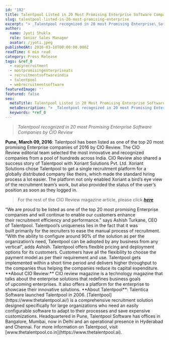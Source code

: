 ```yaml
---
id: '192'
title: Talentpool Listed in 20 Most Promising Enterprise Software Companies
slug: talentpool-listed-in-20-most-promising-enterprise
excerpt: "> _Talentpool recognized in 20 most Promising Enterprise\_Software Companies by CIO Review_\n\n**Pune,\_March 09, 2016**: Talentpool has been listed as one of the top\_20 most promising Enterprise compani..."
author:
  name: Jyoti Shukla
  role: Senior Sales Manager
  avatar: /jyoti.jpeg
publishedAt: 2016-03-10T00:00:00.000Z
readTime: 6 min read
category: Press Release
tags: &ref_0
  - easyrecruitment
  - mostpromisingenterpriseats
  - recruitmentsoftwareindia
  - talentpool
  - webrecruitmentsoftware
featuredImage: ''
featured: false
seo:
  metaTitle: Talentpool Listed in 20 Most Promising Enterprise Software Companies
  metaDescription: "> _Talentpool recognized in 20 most Promising Enterprise\_Software Companies by CIO Review_\n\n**Pune,\_March 09, 2016**: Talentpool has been listed as one of the top\_20 most promising Enterprise compani..."
  keywords: *ref_0
---
```


> _Talentpool recognized in 20 most Promising Enterprise Software Companies by CIO Review_

**Pune, March 09, 2016**: Talentpool has been listed as one of the top 20 most promising Enterprise companies of 2016 by CIO Review. The CIO Review editorial team selected the most innovative and recognized companies from a pool of hundreds across India. CIO Review also shared a success story of Talentpool with Xoriant Solutions Pvt. Ltd. Xoriant Solutions chose Talentpool to get a single recruitment platform for a globally distributed company like theirs, which made the standard hiring process a lot easier. The platform not only enabled Xoriant a bird’s eye view of the recruitment team’s work, but also provided the status of the user’s position as soon as they logged in.

> For the rest of the CIO Review magazine article, please click [_**here**_](http://www.cioreviewindia.com/magazine/Talentpool-Accelerating-Recruitment-and-Delivering-Higher-Throughput-to-Enterprises-JVDN91763349.html)

<!--more--> “We are proud to be listed as one of the top 20 most promising Enterprise companies and will continue to enable our customers enhance their recruitment efficiency and performance.” says Ashish Turkane, CEO of Talentpool. Talentpool’s uniqueness lies in the fact that it was built primarily for the recruiters to ease the manual process of recruitment. “With the ability to configure around 90% of the solution as per the organization’s need, Talentpool can be adopted by any business from any vertical”, adds Ashish. Talentpool offers flexible pricing and deployment options for its customers. Customers have all the flexibility to choose the payment model as per their requirement and use. Talentpool gets implemented within a short time period and delivers higher throughput to the companies thus helping the companies reduce its capital expenditure. **About CIO Review:** CIO review magazine is a technology magazine that talks about the enterprise solutions that redefines business goals of upcoming enterprises. It also offers a platform for the enterprise to showcase their innovative solutions. **About Talentpool**: Talentica Software launched Talentpool in 2006. [Talentpool](https://www.thetalentpool.ai/) is a comprehensive recruitment solution designed specifically for large organizations who need an easily configurable software to adapt to their processes and save expensive customizations. Headquartered in Pune, Talentpool Software has offices in Bangalore, Mumbai, now in Delhi and an operational presence in Hyderabad and Chennai. For more information on Talentpool, visit [www.thetalentpool.co.in](https://www.thetalentpool.ai). 

<script type="application/ld+json"><br /> { "@context": "http://schema.org",<br /> "@type": "BlogPosting",<br /> "mainEntityOfPage": {<br /> "@type": "WebPage",<br /> "@id": "https://www.thetalentpool.ai/"<br /> },<br /> "headline": "Top 5 Techniques to Pace Up Your Speed of Hire!",<br /> "alternativeHeadline": "This is the very reason why, you need to increase your hiring speed so that you can claim all the quality candidates pronto! Simultaneously, the quality of hire also improves!",<br /> "award": "",<br /> "image": {<br /> "@type": "ImageObject",<br /> "url":"https://www.thetalentpool.ai/images/logo.png",<br /> "height": 800,<br /> "width": 800},<br /> "editor": "Talent Pool",<br /> "genre": "Recruitment",<br /> "keywords": "Recruiting Software, Employment,Top 5 technique for recruitment",<br /> "wordcount": "640",<br /> "publisher": {<br /> "@type": "Organization",<br /> "name": "Talent Pool",<br /> "logo": {<br /> "@type": "ImageObject",<br /> "url": "https://www.thetalentpool.ai/images/logo.png",<br /> "width": 600,<br /> "height": 60<br /> }<br /> },<br /> "url": "https://www.thetalentpool.ai/top-5-techniques-to-pace-up-your-speed-of-hire/",<br /> "datePublished": "2016-02-12",<br /> "dateCreated": "2016-02-12",<br /> "dateModified": "2016-02-12",<br /> "description": "High quality candidates are never stable. They are in and out of the market quickly. This is the very reason why, you need to increase your hiring speed so that you can claim all the quality candidates pronto! Simultaneously, the quality of hire also improves!<br /> Of course, all the time goes in the screening and evaluation of the candidates, which is crucial. But, a slow hiring process is a colossal waste of time and a major distraction for the potential candidate.<br /> How do we avoid this? Make smaller changes in your existing process to see a drastic decrease in time to hire.<br /> 1. Make a List of “Most-Wanted” Candidates<br /> List down the list of candidates who match the niche skills to the T. Most candidates in this list would be passive so plan and follow a series of communication that you would send them in the next quarter. It could be a birthday message, a personalized job notification or simply a company update through a newsletter.<br /> 2. Track All Profiles That You Receive From All Sources<br /> Start focusing on your existing database, employee referrals and your career page as the primary source of profiles instead of job portals and vendors. Ensure that you market your organization well enough to get quality inbound enquiries.<br /> To do that, pay attention to:<br /> Job Descriptions – Write them differently for each position. Don’t rely on the JDs that were written years ago by your predecessors.<br /> Social Media Updates – Candidates try to get a hint about the company culture through the social media pages. Push regular updates which are well thought of and well-written to convey the right message.<br /> Website Career Page – Don’t just publish vision, mission and current openings. Make videos and publish testimonials from current employees.<br /> 3. Measure Time Spent at Each Stage of Recruitment<br /> Don’t just calculate cumulative ageing of a position from the day it was opened to the day the position was closed. Calculate the time spent at each stage so that you know the stage(s) where the hiring process becomes the slowest. Concentrate on parameters that will show you the gaps clearly. Time to Start (TTS), Time to Fill (TTF) and Time to Accept Offer.<br /> 4. Go Digital!<br /> Manual processes provide sufficient tools to keep going but they hardly help teams improve efficiency or performance. Automate and streamline your hiring process to track and get the valuable data. Hiring professionals can leverage this data to monitor the health of their recruiting efforts and take corrective actions.<br /> 5. Post-Offer Engagement<br /> Once the candidate accepts offer, recruiters often move on to the next open position. It is imperative to engage with the candidate post offer acceptance to help candidates manage change seamlessly. Providing a good candidate experience can actually prove to either win your candidate’s trust and interest or just drive him away. This is especially important for senior level hires.<br /> These recruitment actions will surely accelerate your hiring speed. Working on these gaps will surely impact your time to hire considerably.<br /> Happy Hiring!",<br /> "author": {<br /> "@type": "Organization",<br /> "name": "Admin"<br /> }<br /> }<br /></script>
